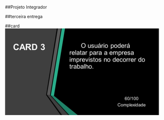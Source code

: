 ##Projeto Integrador

##terceira entrega

##card 
![card 3.JPG](https://github.com/Felipe-Silva2002/projetoIntegrador/blob/master/card%203.JPG)
